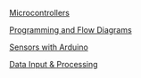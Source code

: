 [Microcontrollers](./figures/arduinoschematics.pngcontent/Microcontrollers/Microcontrollers.html)

[Programming and Flow Diagrams](./content/ProgrammingComputers/ProgrammingComputers.html)

[Sensors with Arduino](./content/SensorsWithArduinos/SensorsWithArduinos.html)

[Data Input & Processing](./content/DataProcessing/DataProcessing.html)